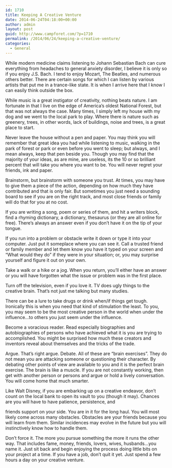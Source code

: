 ```yaml
---
id: 1710
title: Keeping A Creative Venture
date: 2014-06-24T04:18:00+00:00
author: admin
layout: post
guid: http://www.campforet.com/?p=1710
permalink: /2014/06/24/keeping-a-creative-venture/
categories:
  - General
---
```

While modern medicine claims listening to Johann Sebastian Bach can cure everything from headaches to general anxiety disorder, I believe it is only so if you enjoy J.S. Bach. I tend to enjoy Mozart, The Beatles, and numerous others better. There are certain songs for which I can listen by various artists that put me in a trance-like state. It is when I arrive here that I know I can easily think outside the box.

While music is a great instigator of creativity, nothing beats nature. I am fortunate in that I live on the edge of America&#8217;s oldest National Forest, but that was not always the case. Many times, I simply left my house with my dog and we went to the local park to play. Where there is nature such as greenery, trees, in other words, lack of buildings, noise and trees, is a great place to start.

Never leave the house without a pen and paper. You may think you will remember that great idea you had while listening to music, walking in the park of forest or park or even before you went to sleep; but always, and I mean always, keep that pen beside you. Though you may find that the majority of your ideas, as are mine, are useless, its the 10 or so brilliant percent that will take you where you want to be. You will never regret your friends, ink and paper.

Brainstorm, but brainstorm with someone you trust. At times, you may have to give them a piece of the action, depending on how much they have contributed and that is only fair. But sometimes you just need a sounding board to see if you are on the right track, and most close friends or family will do that for you at no cost.

If you are writing a song, poem or series of them, and hit a writers block, find a rhyming dictionary, a dictionary, thesaurus (or they are all online for free). There&#8217;s always an answer even if you don&#8217;t have it on the tip of your tongue.

If you run into a problem or obstacle write it down or type it into your computer. Just put it someplace where you can see it. Call a trusted friend or family member and let them know you have it typed on your screen and &#8220;What would they do&#8221; if they were in your situation; or, you may surprise yourself and figure it out on your own.

Take a walk or a hike or a jog. When you return, you&#8217;ll either have an answer or you will have forgotten what the issue or problem was in the first place.

Turn off the television, even if you love it. TV does ugly things to the creative brain. That&#8217;s not just me talking but many studies.

There can be a lure to take drugs or drink when/if things get tough. Ironically this is when you need that kind of stimulation the least. To you, you may seem to be the most creative person in the world when under the influence&#8230;to others you just seem under the influence.

Become a voracious reader. Read especially biographies and autobiographies of persons who have achieved what it is you are trying to accomplished. You might be surprised how much these creators and inventors reveal about themselves and the tricks of the trade.

Argue. That&#8217;s right argue. Debate. All of these are &#8220;brain exercises&#8221;. They do not mean you are attacking someone or questioning their character. By debating other points of view are available to you and it is the perfect brain exercise. The brain is like a muscle. If you are not constantly working, then get with another person or persons and argue or hold a lively conversation. You will come home that much smarter.

Like Walt Disney, if you are embarking up on a creative endeavor, don&#8217;t count on the local bank to open its vault to you (though it may). Chances are you will have to have patience, persistence, and
  
friends support on your side. You are in it for the long haul. You will most likely come across many obstacles. Obstacles are your friends because you will learn from them. Similar incidences may evolve in the future but you will instinctively know how to handle them.

Don&#8217;t force it. The more you pursue something the more it runs the other way. That includes fame, money, friends, lovers, wives, husbands&#8230;you name it. Just sit back and begin enjoying the process doing little bits on your project at a time. If you have a job, don&#8217;t quit it yet. Just spend a few hours a day on your creative venture.